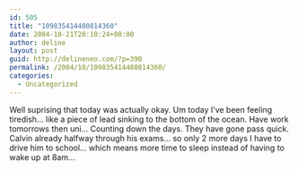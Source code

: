 ```yaml
---
id: 505
title: "109835414480814360"
date: 2004-10-21T20:10:24+00:00
author: deline
layout: post
guid: http://delineneo.com/?p=390
permalink: /2004/10/109835414480814360/
categories:
  - Uncategorized
---
```

Well suprising that today was actually okay. Um today I&#8217;ve been feeling tiredish&#8230; like a piece of lead sinking to the bottom of the ocean. Have work tomorrows then uni&#8230; Counting down the days. They have gone pass quick. Calvin already halfway through his exams&#8230; so only 2 more days I have to drive him to school&#8230; which means more time to sleep instead of having to wake up at 8am&#8230;